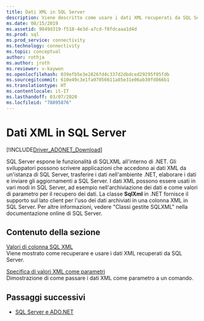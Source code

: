 ```yaml
---
title: Dati XML in SQL Server
description: Viene descritto come usare i dati XML recuperati da SQL Server.
ms.date: 08/15/2019
ms.assetid: 9849d319-f518-4e3d-a7cd-f8fdcaaa1d4d
ms.prod: sql
ms.prod_service: connectivity
ms.technology: connectivity
ms.topic: conceptual
author: rothja
ms.author: jroth
ms.reviewer: v-kaywon
ms.openlocfilehash: 039efb5e3e2826fd4c337d2dbdced29295f05fdb
ms.sourcegitcommit: 610e49c3e1fa97056611a85e31e06ab30fd866b1
ms.translationtype: HT
ms.contentlocale: it-IT
ms.lasthandoff: 03/07/2020
ms.locfileid: "78895876"
---
```

# <a name="xml-data-in-sql-server"></a>Dati XML in SQL Server

[!INCLUDE[Driver_ADONET_Download](../../../includes/driver_adonet_download.md)]

SQL Server espone le funzionalità di SQLXML all'interno di .NET. Gli sviluppatori possono scrivere applicazioni che accedono ai dati XML da un'istanza di SQL Server, trasferire i dati nell'ambiente .NET, elaborare i dati e inviare gli aggiornamenti a SQL Server. I dati XML possono essere usati in vari modi in SQL Server, ad esempio nell'archiviazione dei dati e come valori di parametro per il recupero dei dati. La classe **SqlXml** in .NET fornisce il supporto sul lato client per l'uso dei dati archiviati in una colonna XML in SQL Server. Per altre informazioni, vedere "Classi gestite SQLXML" nella documentazione online di SQL Server.  
  
## <a name="in-this-section"></a>Contenuto della sezione  
[Valori di colonna SQL XML](sql-xml-column-values.md)  
Viene mostrato come recuperare e usare i dati XML recuperati da SQL Server.  
  
[Specifica di valori XML come parametri](specify-xml-values-parameters.md)  
Dimostrazione di come passare i dati XML come parametro a un comando.  
  
## <a name="next-steps"></a>Passaggi successivi
- [SQL Server e ADO.NET](index.md)
